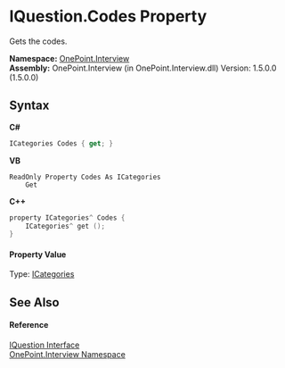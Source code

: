 # IQuestion.Codes Property 
 

Gets the codes.

**Namespace:**&nbsp;<a href="N_OnePoint_Interview">OnePoint.Interview</a><br />**Assembly:**&nbsp;OnePoint.Interview (in OnePoint.Interview.dll) Version: 1.5.0.0 (1.5.0.0)

## Syntax

**C#**<br />
``` C#
ICategories Codes { get; }
```

**VB**<br />
``` VB
ReadOnly Property Codes As ICategories
	Get
```

**C++**<br />
``` C++
property ICategories^ Codes {
	ICategories^ get ();
}
```


#### Property Value
Type: <a href="T_OnePoint_Interview_ICategories">ICategories</a>

## See Also


#### Reference
<a href="T_OnePoint_Interview_IQuestion">IQuestion Interface</a><br /><a href="N_OnePoint_Interview">OnePoint.Interview Namespace</a><br />